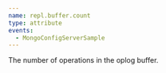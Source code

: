 ```yaml
---
name: repl.buffer.count
type: attribute
events:
  - MongoConfigServerSample
---
```


The number of operations in the oplog buffer.